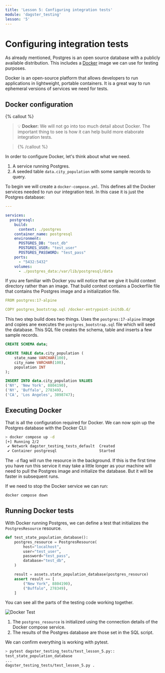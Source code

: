 ```yaml
---
title: 'Lesson 5: Configuring integration tests'
module: 'dagster_testing'
lesson: '5'
---
```


# Configuring integration tests

As already mentioned, Postgres is an open source database with a publicly available distribution. This includes a [Docker](https://www.docker.com/) image we can use for testing purposes.

Docker is an open-source platform that allows developers to run applications in lightweight, portable containers. It is a great way to run ephemeral versions of services we need for tests.

## Docker configuration

{% callout %}

> 💡 **Docker:** We will not go into too much detail about Docker. The important thing to see is how it can help build more elaborate integration tests.

> {% /callout %}

In order to configure Docker, let's think about what we need.

1. A service running Postgres.
2. A seeded table `data.city_population` with some sample records to query.

To begin we will create a `docker-compose.yml`. This defines all the Docker services needed to run our integration test. In this case it is just the Postgres database:

```yaml
---

services:
  postgresql:
    build:
      context: ./postgres
    container_name: postgresql
    environment:
      POSTGRES_DB: "test_db"
      POSTGRES_USER: "test_user"
      POSTGRES_PASSWORD: "test_pass"
    ports:
      - "5432:5432"
    volumes:
      - ./postgres_data:/var/lib/postgresql/data
```

If you are familiar with Docker you will notice that we give it build context directory rather than an image. That build context contains a Dockerfile file that contains the Postgres image and a initialization file.

```yaml
FROM postgres:17-alpine

COPY postgres_bootstrap.sql /docker-entrypoint-initdb.d/
```

This two step build does two things. Uses the `postgres:17-alpine` image and copies ane executes the `postgres_bootstrap.sql` file which will seed the database. This SQL file creates the schema, table and inserts a few sample records.

```sql
CREATE SCHEMA data;

CREATE TABLE data.city_population (
    state_name VARCHAR(100),
    city_name VARCHAR(100),
    population INT
);

INSERT INTO data.city_population VALUES
('NY', 'New York', 8804190),
('NY', 'Buffalo', 278349),
('CA', 'Los Angeles', 3898747);
```

## Executing Docker

That is all the configuration required for Docker. We can now spin up the Postgres database with the Docker CLI:

```bash 
> docker compose up -d
[+] Running 2/2
 ✔ Network dagster_testing_tests_default  Created                                                   0.0s
 ✔ Container postgresql                   Started                                                   0.2s
```

The `-d` flag will run the resource in the background. If this is the first time you have run this service it may take a little longer as your machine will need to pull the Postgres image and initialize the database. But it will be faster in subsequent runs.

If we need to stop the Docker service we can run:

```bash
docker compose down
```

## Running Docker tests

With Docker running Postgres, we can define a test that initializes the `PostgresResource` resource.

```python
def test_state_population_database():
    postgres_resource = PostgresResource(
        host="localhost",
        user="test_user",
        password="test_pass",
        database="test_db",
    )

    result = assets.state_population_database(postgres_resource)
    assert result == [
        ("New York", 8804190),
        ("Buffalo", 278349),
    ]
```

You can see all the parts of the testing code working together.

![Docker Test](/images/dagster-testing/lesson-5/docker-test.png)

1. The `postgres_resource` is initialized using the connection details of the Docker compose service.
2. The results of the Postgres database are those set in the SQL script.

We can confirm everything is working with pytest.

```bash
> pytest dagster_testing_tests/test_lesson_5.py::
test_state_population_database
...
dagster_testing_tests/test_lesson_5.py .                                                          [100%]
```
